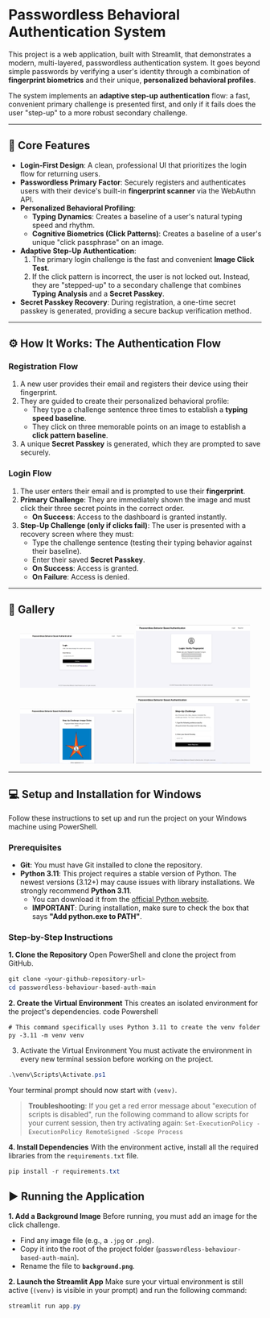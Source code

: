 # Passwordless Behavioral Authentication System

This project is a web application, built with Streamlit, that demonstrates a modern, multi-layered, passwordless authentication system. It goes beyond simple passwords by verifying a user's identity through a combination of **fingerprint biometrics** and their unique, **personalized behavioral profiles**.

The system implements an **adaptive step-up authentication** flow: a fast, convenient primary challenge is presented first, and only if it fails does the user "step-up" to a more robust secondary challenge.

---

## 🚀 Core Features

*   **Login-First Design**: A clean, professional UI that prioritizes the login flow for returning users.
*   **Passwordless Primary Factor**: Securely registers and authenticates users with their device's built-in **fingerprint scanner** via the WebAuthn API.
*   **Personalized Behavioral Profiling**:
    *   **Typing Dynamics**: Creates a baseline of a user's natural typing speed and rhythm.
    *   **Cognitive Biometrics (Click Patterns)**: Creates a baseline of a user's unique "click passphrase" on an image.
*   **Adaptive Step-Up Authentication**:
    1.  The primary login challenge is the fast and convenient **Image Click Test**.
    2.  If the click pattern is incorrect, the user is not locked out. Instead, they are "stepped-up" to a secondary challenge that combines **Typing Analysis** and a **Secret Passkey**.
*   **Secret Passkey Recovery**: During registration, a one-time secret passkey is generated, providing a secure backup verification method.

---

## ⚙️ How It Works: The Authentication Flow

### Registration Flow
1.  A new user provides their email and registers their device using their fingerprint.
2.  They are guided to create their personalized behavioral profile:
    *   They type a challenge sentence three times to establish a **typing speed baseline**.
    *   They click on three memorable points on an image to establish a **click pattern baseline**.
3.  A unique **Secret Passkey** is generated, which they are prompted to save securely.

### Login Flow
1.  The user enters their email and is prompted to use their **fingerprint**.
2.  **Primary Challenge**: They are immediately shown the image and must click their three secret points in the correct order.
    *   **On Success**: Access to the dashboard is granted instantly.
3.  **Step-Up Challenge (only if clicks fail)**: The user is presented with a recovery screen where they must:
    *   Type the challenge sentence (testing their typing behavior against their baseline).
    *   Enter their saved **Secret Passkey**.
    *   **On Success**: Access is granted.
    *   **On Failure**: Access is denied.

---
## 📸 Gallery

<p align="center">
   <img src="https://github.com/jejo205713/passwordless-behaviour-based-auth/blob/main/img/home.png" width="45%" />
   <img src="https://github.com/jejo205713/passwordless-behaviour-based-auth/blob/main/img/biometric.png" width="45%" />
</p>

<p align="center">
   <img src="https://github.com/jejo205713/passwordless-behaviour-based-auth/blob/main/img/img%20challenge.png" width="45%" />
   <img src="https://github.com/jejo205713/passwordless-behaviour-based-auth/blob/main/img/behaviour-based-auth.png" width="45%" />
</p>

---
## 💻 Setup and Installation for Windows

Follow these instructions to set up and run the project on your Windows machine using PowerShell.

### Prerequisites
*   **Git**: You must have Git installed to clone the repository.
*   **Python 3.11**: This project requires a stable version of Python. The newest versions (3.12+) may cause issues with library installations. We strongly recommend **Python 3.11**.
    *   You can download it from the [official Python website](https://www.python.org/downloads/windows/).
    *   **IMPORTANT**: During installation, make sure to check the box that says **"Add python.exe to PATH"**.

### Step-by-Step Instructions

**1. Clone the Repository**
Open PowerShell and clone the project from GitHub.
```powershell
git clone <your-github-repository-url>
cd passwordless-behaviour-based-auth-main
```
**2. Create the Virtual Environment**
This creates an isolated environment for the project's dependencies.
code
Powershell
```
# This command specifically uses Python 3.11 to create the venv folder
py -3.11 -m venv venv
```
3. Activate the Virtual Environment
You must activate the environment in every new terminal session before working on the project.
```powershell
.\venv\Scripts\Activate.ps1
```
Your terminal prompt should now start with `(venv)`.

> **Troubleshooting**: If you get a red error message about "execution of scripts is disabled", run the following command to allow scripts for your current session, then try activating again:
> `Set-ExecutionPolicy -ExecutionPolicy RemoteSigned -Scope Process`

**4. Install Dependencies**
With the environment active, install all the required libraries from the `requirements.txt` file.
```powershell
pip install -r requirements.txt
```
## ▶️ Running the Application

**1. Add a Background Image**
Before running, you must add an image for the click challenge.
*   Find any image file (e.g., a `.jpg` or `.png`).
*   Copy it into the root of the project folder (`passwordless-behaviour-based-auth-main`).
*   Rename the file to **`background.png`**.

**2. Launch the Streamlit App**
Make sure your virtual environment is still active (`(venv)` is visible in your prompt) and run the following command:
```powershell
streamlit run app.py
```

